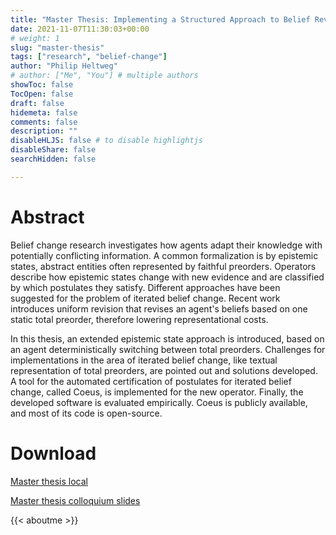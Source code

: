 ```yaml
---
title: "Master Thesis: Implementing a Structured Approach to Belief Revision by Deterministic Switching Between Total Preorders"
date: 2021-11-07T11:30:03+00:00
# weight: 1
slug: "master-thesis"
tags: ["research", "belief-change"]
author: "Philip Heltweg"
# author: ["Me", "You"] # multiple authors
showToc: false
TocOpen: false
draft: false
hidemeta: false
comments: false
description: ""
disableHLJS: false # to disable highlightjs
disableShare: false
searchHidden: false

---
```


# Abstract
Belief change research investigates how agents adapt their knowledge with potentially conflicting information. A common formalization is by epistemic states, abstract entities often represented by faithful preorders. Operators describe how epistemic states change with new evidence and are classified by which postulates they satisfy. Different approaches have been suggested for the problem of iterated belief change. Recent work introduces uniform revision that revises an agent's beliefs based on one static total preorder, therefore lowering representational costs.

In this thesis, an extended epistemic state approach is introduced, based on an agent deterministically switching between total preorders. Challenges for implementations in the area of iterated belief change, like textual representation of total preorders, are pointed out and solutions developed. A tool for the automated certification of postulates for iterated belief change, called Coeus, is implemented for the new operator. Finally, the developed software is evaluated empirically. Coeus is publicly available, and most of its code is open-source.

# Download
[Master thesis local](/files/ma_philip_heltweg.pdf)

[Master thesis colloquium slides](/files/ma_colloquium.pdf)

{{< aboutme >}}